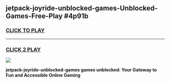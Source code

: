 
## jetpack-joyride-unblocked-games-Unblocked-Games-Free-Play #4p91b
<h3>
<a href="https://us.freeplayer.one?title=jetpack-joyride-unblocked-games&ref=9M">CLICK TO PLAY</a></h3>
<hr>

<h3>
<a href="https://us.freeplayer.one?title=jetpack-joyride-unblocked-games&ref=9M">CLICK 2 PLAY</a>
  
</h3>

<a href="https://us.freeplayer.one?title=jetpack-joyride-unblocked-games&ref=9M"><img src="https://clearcache.store/games.png"></a>


**jetpack-joyride-unblocked-games games unblocked: Your Gateway to Fun and Accessible Online Gaming**
